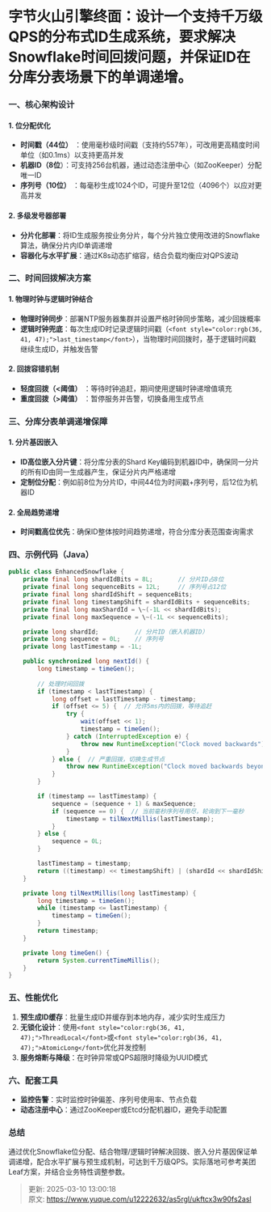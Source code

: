 # 字节火山引擎终面：设计一个支持千万级QPS的分布式ID生成系统，要求解决Snowflake时间回拨问题，并保证ID在分库分表场景下的单调递增。

<font style="color:rgb(36, 41, 47);"></font>

### **<font style="color:rgb(36, 41, 47);">一、核心架构设计</font>**
#### <font style="color:rgb(36, 41, 47);">1.</font><font style="color:rgb(36, 41, 47);"> </font>**<font style="color:rgb(36, 41, 47);">位分配优化</font>**
+ **<font style="color:rgb(36, 41, 47);">时间戳（44位）</font>**<font style="color:rgb(36, 41, 47);"> </font><font style="color:rgb(36, 41, 47);">：使用毫秒级时间戳（支持约557年），可改用更高精度时间单位（如0.1ms）以支持更高并发</font><font style="color:rgb(36, 41, 47);"> </font>
+ **<font style="color:rgb(36, 41, 47);">机器ID（8位</font>**<font style="color:rgb(36, 41, 47);">）：可支持256台机器，通过动态注册中心（如ZooKeeper）分配唯一ID</font><font style="color:rgb(36, 41, 47);"> </font>
+ **<font style="color:rgb(36, 41, 47);">序列号（10位）</font>**<font style="color:rgb(36, 41, 47);"> ：每毫秒生成1024个ID，可提升至12位（4096个）以应对更高并发 </font>

<font style="color:rgb(36, 41, 47);"></font>

#### <font style="color:rgb(36, 41, 47);">2.</font><font style="color:rgb(36, 41, 47);"> </font>**<font style="color:rgb(36, 41, 47);">多级发号器部署</font>**
+ **<font style="color:rgb(36, 41, 47);">分片化部署</font>**<font style="color:rgb(36, 41, 47);">：将ID生成服务按业务分片，每个分片独立使用改进的Snowflake算法，确保分片内ID单调递增</font><font style="color:rgb(36, 41, 47);"> </font>
+ **<font style="color:rgb(36, 41, 47);">容器化与水平扩展</font>**<font style="color:rgb(36, 41, 47);">：通过K8s动态扩缩容，结合负载均衡应对QPS波动</font>

<font style="color:rgb(36, 41, 47);"></font>

### **<font style="color:rgb(36, 41, 47);">二、时间回拨解决方案</font>**
#### <font style="color:rgb(36, 41, 47);">1.</font><font style="color:rgb(36, 41, 47);"> </font>**<font style="color:rgb(36, 41, 47);">物理时钟与逻辑时钟结合</font>**
+ **<font style="color:rgb(36, 41, 47);">物理时钟同步</font>**<font style="color:rgb(36, 41, 47);">：部署NTP服务器集群并设置严格时钟同步策略，减少回拨概率</font><font style="color:rgb(36, 41, 47);"> </font>
+ **<font style="color:rgb(36, 41, 47);">逻辑时钟兜底</font>**<font style="color:rgb(36, 41, 47);">：每次生成ID时记录逻辑时间戳（</font>`<font style="color:rgb(36, 41, 47);">last_timestamp</font>`<font style="color:rgb(36, 41, 47);">），当物理时间回拨时，基于逻辑时间戳继续生成ID，并触发告警</font><font style="color:rgb(36, 41, 47);"> </font>

#### <font style="color:rgb(36, 41, 47);">2.</font><font style="color:rgb(36, 41, 47);"> </font>**<font style="color:rgb(36, 41, 47);">回拨容错机制</font>**
+ **<font style="color:rgb(36, 41, 47);">轻度回拨（<阈值）</font>**<font style="color:rgb(36, 41, 47);"> </font><font style="color:rgb(36, 41, 47);">：等待时钟追赶，期间使用逻辑时钟递增值填充</font><font style="color:rgb(36, 41, 47);"> </font>
+ **<font style="color:rgb(36, 41, 47);">重度回拨（>阈值）</font>**<font style="color:rgb(36, 41, 47);"> ：暂停服务并告警，切换备用生成节点 </font>

<font style="color:rgb(36, 41, 47);"></font>

### **<font style="color:rgb(36, 41, 47);">三、分库分表单调递增保障</font>**
#### <font style="color:rgb(36, 41, 47);">1.</font><font style="color:rgb(36, 41, 47);"> </font>**<font style="color:rgb(36, 41, 47);">分片基因嵌入</font>**
+ **<font style="color:rgb(36, 41, 47);">ID高位嵌入分片键</font>**<font style="color:rgb(36, 41, 47);">：将分库分表的Shard Key编码到机器ID中，确保同一分片的所有ID由同一生成器产生，保证分片内严格递增</font><font style="color:rgb(36, 41, 47);"> </font>
+ **<font style="color:rgb(36, 41, 47);">定制位分配</font>**<font style="color:rgb(36, 41, 47);">：例如前8位为分片ID，中间44位为时间戳+序列号，后12位为机器ID</font><font style="color:rgb(36, 41, 47);"> </font>

#### <font style="color:rgb(36, 41, 47);">2.</font><font style="color:rgb(36, 41, 47);"> </font>**<font style="color:rgb(36, 41, 47);">全局趋势递增</font>**
+ **<font style="color:rgb(36, 41, 47);">时间戳高位优先</font>**<font style="color:rgb(36, 41, 47);">：确保ID整体按时间趋势递增，符合分库分表范围查询需求</font>

<font style="color:rgb(36, 41, 47);"></font>

### **<font style="color:rgb(36, 41, 47);">四、示例代码（Java）</font>**
```java
public class EnhancedSnowflake {
    private final long shardIdBits = 8L;       // 分片ID占8位
    private final long sequenceBits = 12L;     // 序列号占12位
    private final long shardIdShift = sequenceBits;
    private final long timestampShift = shardIdBits + sequenceBits;
    private final long maxShardId = \~(-1L << shardIdBits);
    private final long maxSequence = \~(-1L << sequenceBits);

    private long shardId;          // 分片ID（嵌入机器ID）
    private long sequence = 0L;    // 序列号
    private long lastTimestamp = -1L;

    public synchronized long nextId() {
        long timestamp = timeGen();
        
        // 处理时间回拨
        if (timestamp < lastTimestamp) {
            long offset = lastTimestamp - timestamp;
            if (offset <= 5) {  // 允许5ms内的回拨，等待追赶
                try {
                    wait(offset << 1);
                    timestamp = timeGen();
                } catch (InterruptedException e) {
                    throw new RuntimeException("Clock moved backwards");
                }
            } else {  // 严重回拨，切换生成节点
                throw new RuntimeException("Clock moved backwards beyond threshold");
            }
        }

        if (timestamp == lastTimestamp) {
            sequence = (sequence + 1) & maxSequence;
            if (sequence == 0) {  // 当前毫秒序列号用尽，轮询到下一毫秒
                timestamp = tilNextMillis(lastTimestamp);
            }
        } else {
            sequence = 0L;
        }

        lastTimestamp = timestamp;
        return ((timestamp) << timestampShift) | (shardId << shardIdShift) | sequence;
    }

    private long tilNextMillis(long lastTimestamp) {
        long timestamp = timeGen();
        while (timestamp <= lastTimestamp) {
            timestamp = timeGen();
        }
        return timestamp;
    }

    private long timeGen() {
        return System.currentTimeMillis();
    }
}

```



### **<font style="color:rgb(36, 41, 47);">五、性能优化</font>**
1. **<font style="color:rgb(36, 41, 47);">预生成ID缓存</font>**<font style="color:rgb(36, 41, 47);">：批量生成ID并缓存到本地内存，减少实时生成压力</font><font style="color:rgb(36, 41, 47);"> </font>
2. **<font style="color:rgb(36, 41, 47);">无锁化设计</font>**<font style="color:rgb(36, 41, 47);">：使用</font>`<font style="color:rgb(36, 41, 47);">ThreadLocal</font>`<font style="color:rgb(36, 41, 47);">或</font>`<font style="color:rgb(36, 41, 47);">AtomicLong</font>`<font style="color:rgb(36, 41, 47);">优化并发控制</font><font style="color:rgb(36, 41, 47);"> </font>
3. **<font style="color:rgb(36, 41, 47);">服务熔断与降级</font>**<font style="color:rgb(36, 41, 47);">：在时钟异常或QPS超限时降级为UUID模式 </font>

<font style="color:rgb(36, 41, 47);"></font>

### **<font style="color:rgb(36, 41, 47);">六、配套工具</font>**
+ **<font style="color:rgb(36, 41, 47);">监控告警</font>**<font style="color:rgb(36, 41, 47);">：实时监控时钟偏差、序列号使用率、节点负载</font><font style="color:rgb(36, 41, 47);"> </font>
+ **<font style="color:rgb(36, 41, 47);">动态注册中心</font>**<font style="color:rgb(36, 41, 47);">：通过ZooKeeper或Etcd分配机器ID，避免手动配置 </font>

<font style="color:rgb(36, 41, 47);"></font>

### **<font style="color:rgb(36, 41, 47);">总结</font>**
<font style="color:rgb(36, 41, 47);">通过优化Snowflake位分配、结合物理/逻辑时钟解决回拨、嵌入分片基因保证单调递增，配合水平扩展与预生成机制，可达到千万级QPS。实际落地可参考美团Leaf方案，并结合业务特性调整参数。</font>



> 更新: 2025-03-10 13:00:18  
> 原文: <https://www.yuque.com/u12222632/as5rgl/ukftcx3w90fs2asl>